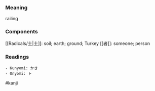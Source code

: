 ### Meaning

railing

### Components

[[Radicals/土|土]]: soil; earth; ground; Turkey [[者]]: someone; person

### Readings

```
- Kunyomi: かき
- Onyomi: ト
```

#kanji